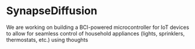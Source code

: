 # SynapseDiffusion 

We are working on building a BCI-powered microcontroller for IoT devices to allow for seamless control of household appliances (lights, sprinklers, thermostats, etc.) using thoughts
